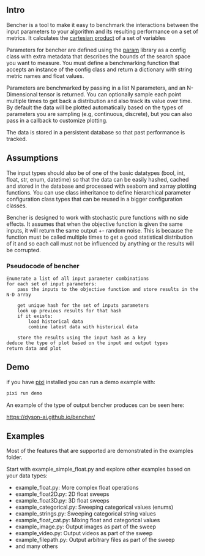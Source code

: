 ## Intro

Bencher is a tool to make it easy to benchmark the interactions between the input parameters to your algorithm and its resulting performance on a set of metrics.  It calculates the [cartesian product](https://en.wikipedia.org/wiki/Cartesian_product) of a set of variables

Parameters for bencher are defined using the [param](https://param.holoviz.org/) library  as a config class with extra metadata that describes the bounds of the search space you want to measure.  You must define a benchmarking function that accepts an instance of the config class and return a dictionary with string metric names and float values.

Parameters are benchmarked by passing in a list N parameters, and an N-Dimensional tensor is returned.   You can optionally sample each point multiple times to get back a distribution and also track its value over time.  By default the data will be plotted automatically based on the types of parameters you are sampling (e.g, continuous, discrete), but you can also pass in a callback to customize plotting.

The data is stored in a persistent database so that past performance is tracked.

## Assumptions

The input types should also be of one of the basic datatypes (bool, int, float, str, enum, datetime) so that the data can be easily hashed, cached and stored in the database and processed with seaborn and xarray plotting functions. You can use class inheritance to define hierarchical parameter configuration class types that can be reused in a bigger configuration classes.

Bencher is designed to work with stochastic pure functions with no side effects.  It assumes that when the objective function is given the same inputs, it will return the same output +- random noise.  This is because the function must be called multiple times to get a good statistical distribution of it and so each call must not be influenced by anything or the results will be corrupted.

### Pseudocode of bencher

    Enumerate a list of all input parameter combinations
    for each set of input parameters:
        pass the inputs to the objective function and store results in the N-D array

        get unique hash for the set of inputs parameters
        look up previous results for that hash
        if it exists:
            load historical data
            combine latest data with historical data
        
        store the results using the input hash as a key
    deduce the type of plot based on the input and output types
    return data and plot
    

## Demo

if you have [pixi](https://github.com/prefix-dev/pixi/) installed you can run a demo example with:

```bash
pixi run demo
```

An example of the type of output bencher produces can be seen here:

https://dyson-ai.github.io/bencher/ 


## Examples

Most of the features that are supported are demonstrated in the examples folder.

Start with example_simple_float.py and explore other examples based on your data types:
- example_float.py: More complex float operations
- example_float2D.py: 2D float sweeps
- example_float3D.py: 3D float sweeps 
- example_categorical.py: Sweeping categorical values (enums)
- example_strings.py: Sweeping categorical string values
- example_float_cat.py: Mixing float and categorical values
- example_image.py: Output images as part of the sweep
- example_video.py: Output videos as part of the sweep
- example_filepath.py: Output arbitrary files as part of the sweep
- and many others